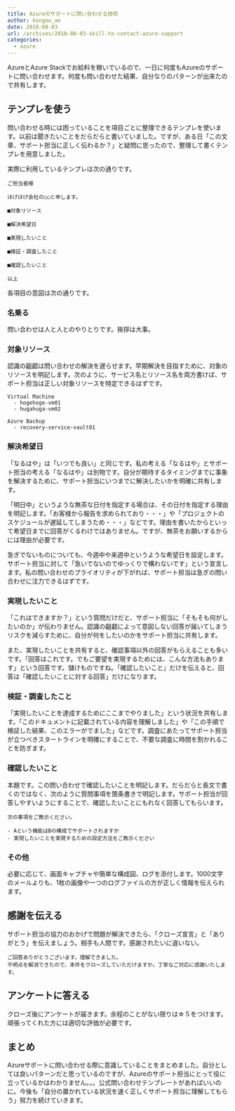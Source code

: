 ```yaml
---
title: Azureのサポートに問い合わせる技術
author: kongou_ae
date: 2018-08-03
url: /archives/2018-08-03-skill-to-contact-azure-support
categories:
  - azure
---
```


AzureとAzure Stackでお給料を稼いでいるので、一日に何度もAzureのサポートに問い合わせます。何度も問い合わせた結果、自分なりのパターンが出来たので共有します。

## テンプレを使う

問い合わせる時には困っていることを項目ごとに整理できるテンプレを使います。以前は聞きたいことをだらだらと書いていました。ですが、ある日「この文章、サポート担当に正しく伝わるか？」と疑問に思ったので、整理して書くテンプレを用意しました。

実際に利用しているテンプレは次の通りです。

```
ご担当者様

ほげほげ会社の○○と申します。

■対象リソース

■解決希望日

■実現したいこと

■検証・調査したこと

■確認したいこと

以上
```

各項目の意図は次の通りです。

### 名乗る

問い合わせは人と人とのやりとりです。挨拶は大事。

### 対象リソース

認識の齟齬は問い合わせの解決を遅らせます。早期解決を目指すために、対象のリソースを明記します。次のように、サービス名とリソース名を両方書けば、サポート担当は正しい対象リソースを特定できるはずです。

```
Virtual Machine
  - hogehoge-vm01
  - hugahuga-vm02

Azure Backup
  - recovery-service-vault01
```

### 解決希望日

「なるはや」は「いつでも良い」と同じです。私の考える「なるはや」とサポート担当の考える「なるはや」は別物です。自分が期待するタイミングまでに事象を解決するために、サポート担当にいつまでに解決したいかを明確に共有します。

「明日中」というような無茶な日付を指定する場合は、その日付を指定する理由を明記します。「お客様から報告を求められており・・・」や「プロジェクトのスケジュールが遅延してしまうため・・・」などです。理由を書いたからといって希望日までに回答がくるわけではありません。ですが、無茶をお願いするからには理由が必要です。

急ぎでないものについても、今週中や来週中というような希望日を設定します。サポート担当に対して「急いでないのでゆっくりで構わないです」という宣言します。私の問い合わせのプライオリティが下がれば、サポート担当は急ぎの問い合わせに注力できるはずです。

### 実現したいこと

「これはできますか？」という質問だけだと、サポート担当に「そもそも何がしたいのか」が伝わりません。認識の齟齬によって意図しない回答が届いてしまうリスクを減らすために、自分が何をしたいのかをサポート担当に共有します。

また、実現したいことを共有すると、確認事項以外の回答がもらえることも多いです。「回答はこれです。でもご要望を実現するためには、こんな方法もあります」という回答です。儲けものですね。「確認したいこと」だけを伝えると、回答は「確認したいことに対する回答」だけになります。

### 検証・調査したこと

「実現したいことを達成するためにここまでやりました」という状況を共有します。「このドキュメントに記載されている内容を理解しました」や「この手順で検証した結果、このエラーがでました」などです。調査にあたってサポート担当が立つべきスタートラインを明確にすることで、不要な調査に時間を割かれることを防ぎます。

### 確認したいこと

本題です。この問い合わせで確認したいことを明記します。だらだらと長文で書くのではなく、次のように質問事項を箇条書きで明記します。サポート担当が回答しやすいようにすることで、確認したいことにもれなく回答してもらいます。

```
次の事項をご教示ください。

- Aという機能はBの構成でサポートされますか
- 実現したいことを実現するための設定方法をご教示ください
```

### その他

必要に応じて、画面キャプチャや簡単な構成図、ログを添付します。1000文字のメールよりも、1枚の画像や一つのログファイルの方が正しく情報を伝えられます。

## 感謝を伝える

サポート担当の協力のおかげで問題が解決できたら、「クローズ宣言」と「ありがとう」を伝えましょう。相手も人間です。感謝されたいに違いない。

```
ご回答ありがとうございます。理解できました。
不明点を解消できたので、本件をクローズしていただけますか。丁寧なご対応に感謝いたします。
```

## アンケートに答える

クローズ後にアンケートが届きます。余程のことがない限りは☆５をつけます。頑張ってくれた方には適切な評価が必要です。

## まとめ

Azureサポートに問い合わせる際に意識していることをまとめました。自分としては良いパターンだと思っているのですが、Azureのサポート担当にとって役に立っているかはわかりません。。。公式問い合わせテンプレートがあればいいのに。今後も「自分の置かれている状況を速く正しくサポート担当に理解してもらう」努力を続けていきます。
